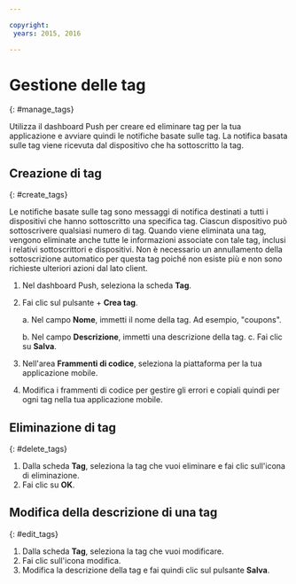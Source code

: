 ```yaml
---

copyright:
 years: 2015, 2016

---
```


# Gestione delle tag
{: #manage_tags}

Utilizza il dashboard Push per creare ed eliminare tag per la tua applicazione e avviare quindi le notifiche basate sulle tag. La notifica basata sulle tag viene ricevuta dal dispositivo che ha sottoscritto la tag.


## Creazione di tag
{: #create_tags}

Le notifiche basate sulle tag sono messaggi di notifica destinati a tutti i dispositivi che hanno sottoscritto una specifica tag. Ciascun dispositivo può sottoscrivere qualsiasi numero di tag. Quando viene eliminata una tag, vengono eliminate anche tutte le informazioni associate con tale tag, inclusi i relativi sottoscrittori e dispositivi. Non è necessario un annullamento della sottoscrizione automatico per questa tag poiché non esiste più e non sono richieste ulteriori azioni dal lato client.

1. Nel dashboard Push, seleziona la scheda **Tag**.
1. Fai clic sul pulsante + **Crea tag**.   

   a. Nel campo **Nome**, immetti il nome della tag. Ad esempio, "coupons".

   b. Nel campo **Descrizione**, immetti una descrizione della tag.
   c. Fai clic su **Salva**.

1. Nell'area **Frammenti di codice**, seleziona la piattaforma per la tua applicazione mobile.
1. Modifica i frammenti di codice per gestire gli errori e copiali quindi per ogni tag nella tua applicazione mobile.

## Eliminazione di tag
{: #delete_tags}

1. Dalla scheda **Tag**, seleziona la tag che vuoi eliminare e fai clic sull'icona di eliminazione.
1. Fai clic su **OK**.

## Modifica della descrizione di una tag
{: #edit_tags}

1. Dalla scheda **Tag**, seleziona la tag che vuoi modificare.
1. Fai clic sull'icona modifica.
1. Modifica la descrizione della tag e fai quindi clic sul pulsante **Salva**.
